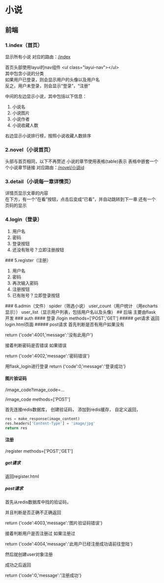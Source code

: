 # 小说
## 前端
### 1.index（首页）
显示所有小说
对应的路由：<a href="/index">/index</a>

首页头部使用layui的nav组件
\<ul class="layui-nav">\</ul><br>
其中包含小说的分类<br>
如果用户已登录，则会显示用户的头像以及用户名 <br>
反之，用户未登录，则会显示“登录”，“注册”

中间的左边显示小说，其中包括以下信息：
<ol type="1">
<li>小说名</li>
<li>小说图片</li>
<li>小说作者</li>
<li>小说收藏人数</li>
</ol>

右边显示小说排行榜，按照小说收藏人数排序

### 2.novel（小说首页）
头部与首页相同，以下不再赘述
小说的章节使用表格(table)表示
表格中嵌套一个个小说章节链接
对应路由：<a href="">/novel/小说id</a>
### 3.detail（小说每一章详情页）
详情页显示文章的内容<br>
在下方，有一个“在看”按钮，点击后变成“已看”，并自动跳转到下一章
还有一个页码的显示
### 4.login（登录）
<ol>
<li>用户名</li>
<li>密码</li>
<li>登录按钮</li>
<li>还没有账号？立即注册按钮</li>
</ol>
### 5.register（注册）
<ol>
<li>用户名</li>
<li>密码</li>
<li>再次输入密码</li>
<li>注册按钮</li>
<li>已有账号？立即登录按钮</li>
</ol>
### 6.admin（文件）
    spider（筛选小说）
    user_count（用户统计 （用echarts显示））
    user_list（显示用户列表，包括用户名以及头像）
## 后端
主要由flask开发
### auth
#### 登录
/login methods=['POST','GET']
##### get请求
返回login.html页面
##### post请求
首先判断是否有用户如果没有

return {'code':4001,'message':'没有此用户'}

接着判断密码是否错误
如果错误

return {'code':4002,'message':'密码错误'}

用flask_login进行登录
return {'code':0,'message':'登录成功'}
#### 图片验证码
/image_code?image_code=...

/image_code methods=['POST']

首先连接redis数据库，
创建验证码，
添加到redis缓存，
自定义返回，
~~~~ python
res = make_response(image_content)
res.headers['Content-Type'] = 'image/jpg'
return res
~~~~

#### 注册
/register methods=['POST','GET']
##### get请求
返回register.html
##### post请求
首先从redis数据库中找的验证码，

并且判断是否正确不正确返回

return {'code':4003,'message':'图片验证码错误'}

接着判断用户是否注册过
如果注册过

return {'code':4004,'message':'此用户已经注册成功请前往登陆'}

然后就创建user对象注册

成功之后返回

return {'code':0,'message':'注册成功'}
